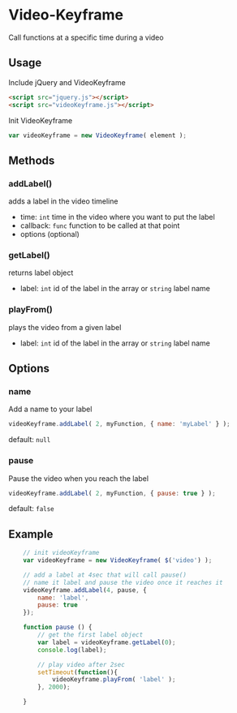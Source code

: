 # Video-Keyframe
Call functions at a specific time during a video

## Usage
Include jQuery and VideoKeyframe
```html
<script src="jquery.js"></script>
<script src="videoKeyframe.js"></script>
```

Init VideoKeyframe
```javascript
var videoKeyframe = new VideoKeyframe( element );
```

## Methods
### addLabel()
adds a label in the video timeline
- time: `int` time in the video where you want to put the label
- callback: `func` function to be called at that point
- options (optional)

### getLabel()
returns label object
- label: `int` id of the label in the array or `string` label name

### playFrom()
plays the video from a given label
- label: `int` id of the label in the array or `string` label name

## Options
### name
Add a name to your label
```javascript
videoKeyframe.addLabel( 2, myFunction, { name: 'myLabel' } );
```
default: `null`

### pause
Pause the video when you reach the label
```javascript
videoKeyframe.addLabel( 2, myFunction, { pause: true } );
```
default: `false`

## Example
```javascript
    // init videoKeyframe
    var videoKeyframe = new VideoKeyframe( $('video') );

    // add a label at 4sec that will call pause()
    // name it label and pause the video once it reaches it
    videoKeyframe.addLabel(4, pause, {
        name: 'label',
        pause: true
    });

    function pause () {
        // get the first label object
        var label = videoKeyframe.getLabel(0);
        console.log(label);

        // play video after 2sec
        setTimeout(function(){
            videoKeyframe.playFrom( 'label' );
        }, 2000);

    }
```
